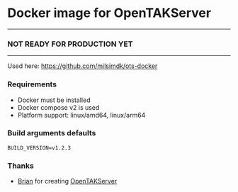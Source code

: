 # Docker image for OpenTAKServer
---

### NOT READY FOR PRODUCTION YET

---

Used here: https://github.com/milsimdk/ots-docker

### Requirements
 - Docker must be installed
 - Docker compose v2 is used
 - Platform support: linux/amd64, linux/arm64

### Build arguments defaults
```env  
BUILD_VERSION=v1.2.3
```

### Thanks
  - [Brian](https://github.com/brian7704) for creating [OpenTAKServer](https://github.com/brian7704/OpenTAKServer)
